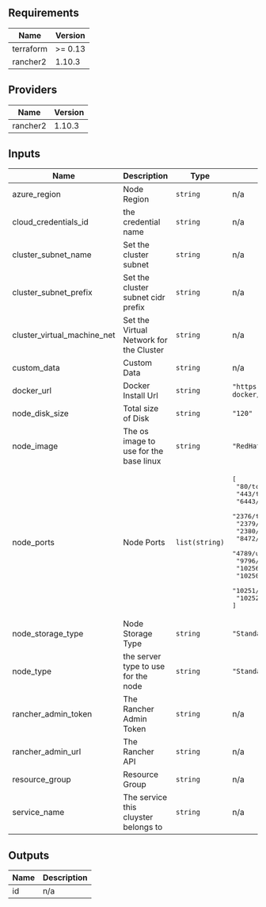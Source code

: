## Requirements

| Name | Version |
|------|---------|
| terraform | >= 0.13 |
| rancher2 | 1.10.3 |

## Providers

| Name | Version |
|------|---------|
| rancher2 | 1.10.3 |

## Inputs

| Name | Description | Type | Default | Required |
|------|-------------|------|---------|:--------:|
| azure\_region | Node Region | `string` | n/a | yes |
| cloud\_credentials\_id | the credential name | `string` | n/a | yes |
| cluster\_subnet\_name | Set the cluster subnet | `string` | n/a | yes |
| cluster\_subnet\_prefix | Set the cluster subnet cidr prefix | `string` | n/a | yes |
| cluster\_virtual\_machine\_net | Set the Virtual Network for the Cluster | `string` | n/a | yes |
| custom\_data | Custom Data | `string` | n/a | yes |
| docker\_url | Docker Install Url | `string` | `"https://releases.rancher.com/install-docker/19.03.sh"` | no |
| node\_disk\_size | Total size of Disk | `string` | `"120"` | no |
| node\_image | The os image to use for the base linux | `string` | `"RedHat:RHEL:7-LVM:latest"` | no |
| node\_ports | Node Ports | `list(string)` | <pre>[<br>  "80/tcp",<br>  "443/tcp",<br>  "6443/tcp",<br>  "2376/tcp",<br>  "2379/tcp",<br>  "2380/tcp",<br>  "8472/udp",<br>  "4789/udp",<br>  "9796/tcp",<br>  "10256/tcp",<br>  "10250/tcp",<br>  "10251/tcp",<br>  "10252/tcp"<br>]</pre> | no |
| node\_storage\_type | Node Storage Type | `string` | `"Standard_LRS"` | no |
| node\_type | the server type to use for the node | `string` | `"Standard_D1_v2"` | no |
| rancher\_admin\_token | The Rancher Admin Token | `string` | n/a | yes |
| rancher\_admin\_url | The Rancher API | `string` | n/a | yes |
| resource\_group | Resource Group | `string` | n/a | yes |
| service\_name | The service this cluyster belongs to | `string` | n/a | yes |

## Outputs

| Name | Description |
|------|-------------|
| id | n/a |

